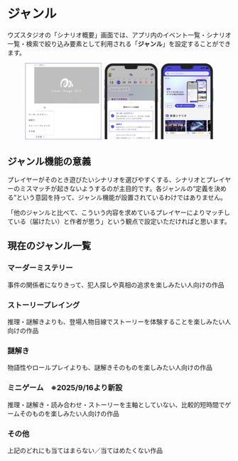 # ジャンル

ウズスタジオの「シナリオ概要」画面では、アプリ内のイベント一覧・シナリオ一覧・検索で絞り込み要素として利用される「**ジャンル**」を設定することができます。

<figure><img src="../.gitbook/assets/image (199).png" alt=""><figcaption></figcaption></figure>



## ジャンル機能の意義

プレイヤーがそのとき遊びたいシナリオを選びやすくする、シナリオとプレイヤーのミスマッチが起きないようするのが主目的です。各ジャンルの“定義を決める”という意図を持って、ジャンル機能が設置されているわけではありません。

「他のジャンルと比べて、こういう内容を求めているプレイヤーによりマッチしている（届けたい）と作者が思う」という観点で設定いただければと思います。



## 現在のジャンル一覧

### マーダーミステリー

事件の関係者になりきって、犯人探しや真相の追求を楽しみたい人向けの作品

### ストーリープレイング

推理・謎解きよりも、登場人物目線でストーリーを体験することを楽しみたい人向けの作品

### 謎解き

物語性やロールプレイよりも、謎解きそのものを楽しみたい人向けの作品

### ミニゲーム　※2025/9/16より新設

推理・謎解き・読み合わせ・ストーリーを主軸としていない、比較的短時間でゲームそのものを楽しみたい人向けの作品

### その他

上記のどれにも当てはまらない／当てはめたくない作品

